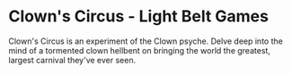 # Clown's Circus - Light Belt Games

Clown's Circus is an experiment of the Clown psyche. Delve deep into the mind of a tormented clown hellbent on bringing the world the greatest, largest carnival they've ever seen.
